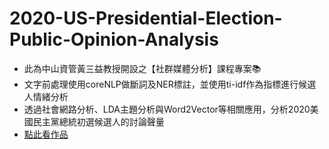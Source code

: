 # 2020-US-Presidential-Election-Public-Opinion-Analysis

+ 此為中山資管黃三益教授開設之【社群媒體分析】課程專案📚
+ 文字前處理使用coreNLP做斷詞及NER標註，並使用ti-idf作為指標進行候選人情緒分析
+ 透過社會網路分析、LDA主題分析與Word2Vector等相關應用，分析2020美國民主黨總統初選候選人的討論聲量
+ [點此看作品](https://rpubs.com/RitaTang/usa_2020election)
